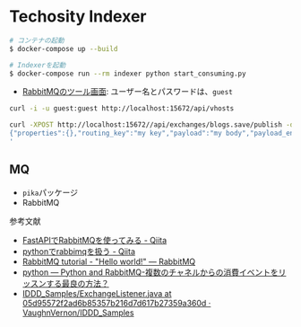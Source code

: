 # Techosity Indexer

```bash
# コンテナの起動
$ docker-compose up --build

# Indexerを起動
$ docker-compose run --rm indexer python start_consuming.py
```

 - [RabbitMQのツール画面](http://localhost:15672/): ユーザー名とパスワードは、`guest`


```bash
curl -i -u guest:guest http://localhost:15672/api/vhosts

curl -XPOST http://localhost:15672//api/exchanges/blogs.save/publish -d '
{"properties":{},"routing_key":"my key","payload":"my body","payload_encoding":"string"}
'
```

## MQ

 - `pika`パッケージ
 - RabbitMQ

参考文献

 - [FastAPIでRabbitMQを使ってみる - Qiita](https://qiita.com/satto_sann/items/ca3647662843e65530c7)
 - [pythonでrabbimqを扱う - Qiita](https://qiita.com/mink0212/items/8d692e17b34793655c66)
 - [RabbitMQ tutorial - "Hello world!" 
 — RabbitMQ](https://www.rabbitmq.com/tutorials/tutorial-one-python.html)
 - [python — Python and RabbitMQ-複数のチャネルからの消費イベントをリッスンする最良の方法？](https://www.it-mure.jp.net/ja/python/python-and-rabbitmq%E8%A4%87%E6%95%B0%E3%81%AE%E3%83%81%E3%83%A3%E3%83%8D%E3%83%AB%E3%81%8B%E3%82%89%E3%81%AE%E6%B6%88%E8%B2%BB%E3%82%A4%E3%83%99%E3%83%B3%E3%83%88%E3%82%92%E3%83%AA%E3%83%83%E3%82%B9%E3%83%B3%E3%81%99%E3%82%8B%E6%9C%80%E8%89%AF%E3%81%AE%E6%96%B9%E6%B3%95%EF%BC%9F/1051158256/)
 - [IDDD_Samples/ExchangeListener.java at 05d95572f2ad6b85357b216d7d617b27359a360d · VaughnVernon/IDDD_Samples](https://github.com/VaughnVernon/IDDD_Samples/blob/05d95572f2ad6b85357b216d7d617b27359a360d/iddd_common/src/main/java/com/saasovation/common/port/adapter/messaging/rabbitmq/ExchangeListener.java)

